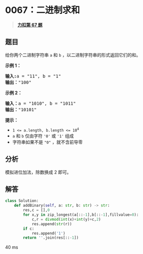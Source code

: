 # 0067：二进制求和


> <u>**[力扣第 67 题](https://leetcode.cn/problems/add-binary/)**</u>

## 题目

<p>给你两个二进制字符串 <code>a</code> 和 <code>b</code> ，以二进制字符串的形式返回它们的和。</p>



<p><strong>示例 1：</strong></p>

<pre>
<strong>输入:</strong>a = "11", b = "1"
<strong>输出：</strong>"100"</pre>

<p><strong>示例 2：</strong></p>

<pre>
<strong>输入：</strong>a = "1010", b = "1011"
<strong>输出：</strong>"10101"</pre>



<p><strong>提示：</strong></p>

<ul>
<li><code>1 &lt;= a.length, b.length &lt;= 10<sup>4</sup></code></li>
<li><code>a</code> 和 <code>b</code> 仅由字符 <code>'0'</code> 或 <code>'1'</code> 组成</li>
<li>字符串如果不是 <code>"0"</code> ，就不含前导零</li>
</ul>


## 分析

模拟进位加法，除数换成 2 即可。

## 解答

```python
class Solution:
    def addBinary(self, a: str, b: str) -> str:
        res,c = [],0
        for x,y in zip_longest(a[::-1],b[::-1],fillvalue=0):
            c,r = divmod(int(x)+int(y)+c,2)
            res.append(str(r))
        if c:
            res.append('1')
        return ''.join(res[::-1])
```
40 ms
